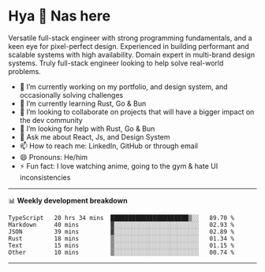 # Hya 👋 Nas here

Versatile full-stack engineer with strong programming fundamentals, and a keen eye for pixel-perfect design. Experienced in building performant and scalable systems with high availability. Domain expert in multi-brand design systems. Truly full-stack engineer looking to help solve real-world problems.

- 🔭 I’m currently working on my portfolio, and design system, and occasionally solving challenges
- 🌱 I’m currently learning Rust, Go & Bun
- 👯 I’m looking to collaborate on projects that will have a bigger impact on the dev community
- 🤔 I’m looking for help with Rust, Go & Bun
- 💬 Ask me about React, Js, and Design System
- 📫 How to reach me: LinkedIn, GitHub or through email
- 😄 Pronouns: He/him
- ⚡ Fun fact: I love watching anime, going to the gym & hate UI inconsistencies

-------
📊 **Weekly development breakdown**
<!--START_SECTION:waka-->

```text
TypeScript   20 hrs 34 mins  ██████████████████████▒░░   89.70 %
Markdown     40 mins         ▓░░░░░░░░░░░░░░░░░░░░░░░░   02.93 %
JSON         39 mins         ▓░░░░░░░░░░░░░░░░░░░░░░░░   02.89 %
Rust         18 mins         ▒░░░░░░░░░░░░░░░░░░░░░░░░   01.34 %
Text         15 mins         ▒░░░░░░░░░░░░░░░░░░░░░░░░   01.15 %
Other        10 mins         ▒░░░░░░░░░░░░░░░░░░░░░░░░   00.74 %
```

<!--END_SECTION:waka-->
-------
